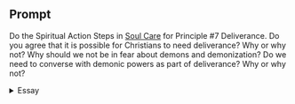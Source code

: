 ---
---

## Prompt

Do the Spiritual Action Steps in [Soul Care] for Principle #7 Deliverance. Do you agree that it is possible for Christians to need deliverance? Why or why not? Why should we not be in fear about demons and demonization? Do we need to converse with demonic powers as part of deliverance? Why or why not?

[Soul Care]: https://read.amazon.com/?asin=B01G4TEB2I

<details>
  <summary>Essay</summary>

  <p>
    I believe Christians do need deliverance. Whether a Christian who has the Holy Spirit indwelling in him can be “possessed” by an evil spirit, I cannot affirm. But I agree with Reimer that a Christian can be oppressed by the external spiritual force that is “draped over the person’s back and hanging on, slowing the person down, and creating spiritual bondage for them” (p. 197).
  </p>

  <p>
    Early in my spiritual childhood, our family would study the bible and pray together every night. Many strangers came to pray with us, and I witnessed a range of demonic oppressions that manifested in various forms. Frequently, I have observed the collisions between the spiritual and natural order. One night, however, things were different; my grandfather has always been skeptical of the Holy Spirit actively working through divine healing. Before he became a Christian, he worked as a traveling shaman specializing in conjuring spirits for villagers who were oppressed by demons. He told us the stories but stopped short when we asked him to recite some of his incantations. He finally relented to our incessant harassment and recited a short phrase in an unknown dialect. We continued with our bible study, but during the time of prayer, a strange phenomenon interrupted our solemn ambiance. A small voice of laughter arose in our midst; the laughter became so gaudy that it stopped our prayers.  Without opening our eyes, we knew who it was, and we were horrified. Her eyes were opened, pointing at us one by one and gesturing, mocking, and laughing with a disdained tone. Later that evening, more manifestations of demonic phenomena happened to other family members.
  </p>

  <p>
    Reimer mentioned, “some of the gateways to demonization: sin, abuse, occult activity, and generational demons” (p. 199). I believe that night, we dabbled in the demonic realm that was part of my grandfather’s past. The spirit that my grandfather conjured through his incantation came through our invitation. After the initial fog of confusion had passed, we knew the demon must submit to Christ, “Let us alone; what have we to do with thee, thou Jesus of Nazareth? art thou come to destroy us” (Mk 1:24). We did not fear the demonic spirit knowing the scripture, “he gave them power to tread on serpents and scorpions, and over all the power of the enemy” (Lk 10:19). After demanding the demon to stop laughing in Jesus’ name, we asked its name and its origin. We learned how to cast out demons through Jesus’ dialogue with the demon-possessed man from Gadarenes (Mark 5:1-13). After a few initial setbacks, we were able to ascertain the demon’s name and its purpose. In Jesus’ name, we commanded the derisive spirit to leave, and at once, it left. That night, we knew for sure that “greater is he that is in [us], than he that is in the world” (1 John 4:4). What began as a disturbing and perplexing experience turned into a demonstration of the Lord’s absolute authority over both the spiritual and natural realms. His unshakable promise to us was affirmed, “In my name shall they cast out devils; they shall speak with new tongues; They shall take up serpents; and if they drink any deadly thing, it shall not hurt them; they shall lay hands on the sick, and they shall recover” (Mk 16:17-18).
  </p>

  <samp>0</samp>
</details>
